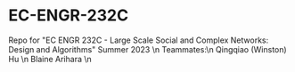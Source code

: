 # EC-ENGR-232C
Repo for "EC ENGR 232C - Large Scale Social and Complex Networks: Design and Algorithms" Summer 2023 \n
Teammates:\n
Qingqiao (Winston) Hu \n
Blaine Arihara \n
